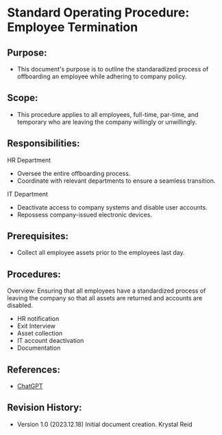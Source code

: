 # Standard Operating Procedure: Employee Termination

## Purpose:
- This document's purpose is to outline the standaradized process of offboarding an employee while adhering to company policy.

## Scope:
- This procedure applies to all employees, full-time, par-time, and temporary who are leaving the company willingly or unwillingly.

## Responsibilities:
HR Department 
  - Oversee the entire offboarding process.
  - Coordinate with relevant departments to ensure a seamless transition.

IT Department
  - Deactivate access to company systems and disable user accounts.
  - Repossess company-issued electronic devices.

## Prerequisites:
- Collect all employee assets prior to the employees last day.

## Procedures:
Overview: Ensuring that all employees have a standardized process of leaving the company so that all assets are returned and accounts are disabled.
  - HR notification
  - Exit Interview
  - Asset collection
  - IT account deactivation
  - Documentation

## References:
- [ChatGPT](https://chat.openai.com/share/9ab78f12-01c7-461c-9b38-acf9476811be)

## Revision History:
- Version 1.0 (2023.12.18) Initial document creation. Krystal Reid
